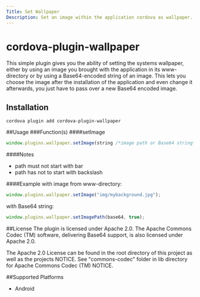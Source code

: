 ```yaml
---
Title: Set Wallpaper
Description: Set an image within the application cordova as wallpaper.
---
```


# cordova-plugin-wallpaper

This simple plugin gives you the ability of setting the systems wallpaper, either by using an image you brought with the application in its www-directory or by using a Base64-encoded string of an image. This lets you choose the image after the installation of the application and even change it afterwards, you just have to pass over a new Base64 encoded image.

## Installation

    cordova plugin add cordova-plugin-wallpaper

##Usage
###Function(s)
####setImage
```javascript
window.plugins.wallpaper.setImage(string /*image path or Base64 string*/, boolean /*flag for using Base64*/);
```
####Notes
 - path must not start with bar
 - path has not to start with backslash

####Example
with image from www-directory:

```javascript
window.plugins.wallpaper.setImage("img/mybackground.jpg");
```

with Base64 string:

```javascript
window.plugins.wallpaper.setImagePath(base64, true);
```

##License
The plugin is licensed under Apache 2.0.
The Apache Commons Codec (TM) software, delivering Base64 support, is also licensed under Apache 2.0.

The Apache 2.0 License can be found in the root directory of this project as well as the projects NOTICE. See "commons-codec" folder in lib directory for Apache Commons Codec (TM) NOTICE.


##Supported Platforms
- Android

